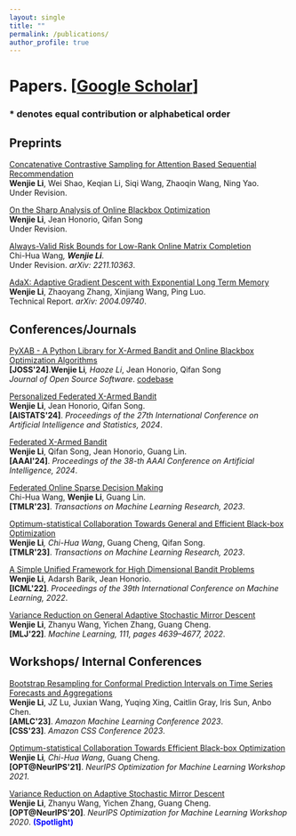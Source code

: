 ```yaml
---
layout: single
title: ""
permalink: /publications/
author_profile: true
---
```

# <i class="fa fa-fw fa-paste"></i> Papers. [[Google Scholar](https://scholar.google.com/citations?user=4jlUpjEAAAAJ&hl=en)] #


### * denotes equal contribution or alphabetical order


## Preprints

[Concatenative Contrastive Sampling for Attention Based Sequential Recommendation]()\
**Wenjie Li**, Wei Shao, Keqian Li, Siqi Wang, Zhaoqin Wang, Ning Yao. \
Under Revision. 


[On the Sharp Analysis of Online Blackbox Optimization]()\
**Wenjie Li**, Jean Honorio, Qifan Song\
Under Revision. 

[Always-Valid Risk Bounds for Low-Rank Online Matrix Completion](https://williamlwj.github.io/About//publications/always_valid)\
Chi-Hua Wang<sup>*</sup>, **Wenjie Li**<sup>*</sup>. \
Under Revision.  _arXiv: 2211.10363_.


[AdaX: Adaptive Gradient Descent with Exponential Long Term Memory](https://williamlwj.github.io/About//publications/AdaX)\
**Wenjie Li**, Zhaoyang Zhang, Xinjiang Wang, Ping Luo. \
Technical Report. _arXiv: 2004.09740_. 

## Conferences/Journals

[PyXAB - A Python Library for X-Armed Bandit and Online Blackbox Optimization Algorithms](https://williamlwj.github.io/About//publications/PyXAB)\
**[JOSS'24]**.**Wenjie Li**<sup>*</sup>, Haoze Li<sup>*</sup>, Jean Honorio, Qifan Song\
_Journal of Open Source Software_. [codebase](https://github.com/WilliamLwj/PyXAB)


[Personalized Federated X-Armed Bandit](https://williamlwj.github.io/About//publications/PF-X)\
**Wenjie Li**, Jean Honorio, Qifan Song. \
**[AISTATS'24]**. _Proceedings of the 27th International Conference on Artificial Intelligence and Statistics, 2024_.



[Federated X-Armed Bandit](https://williamlwj.github.io/About//publications/Fed-X)\
**Wenjie Li**, Qifan Song, Jean Honorio, Guang Lin. \
**[AAAI'24]**. _Proceedings of the 38-th AAAI Conference on Artificial Intelligence, 2024_.

[Federated Online Sparse Decision Making](https://williamlwj.github.io/About//publications/Fed-LASSO)\
Chi-Hua Wang, **Wenjie Li**, Guang Lin. \
**[TMLR'23]**. _Transactions on Machine Learning Research, 2023_.


[Optimum-statistical Collaboration Towards General and Efficient Black-box Optimization](https://williamlwj.github.io/About//publications/VHCT)\
**Wenjie Li**<sup>*</sup>, Chi-Hua Wang<sup>*</sup>, Guang Cheng, Qifan Song. \
**[TMLR'23]**. _Transactions on Machine Learning Research, 2023_.


[A Simple Unified Framework for High Dimensional Bandit Problems](https://williamlwj.github.io/About//publications/Bandit_framework)\
**Wenjie Li**, Adarsh Barik, Jean Honorio. \
**[ICML'22]**. _Proceedings of the 39th International Conference on Machine Learning, 2022_.


[Variance Reduction on General Adaptive Stochastic Mirror Descent](https://williamlwj.github.io/About//publications/SVRGMD)\
**Wenjie Li**, Zhanyu Wang, Yichen Zhang, Guang Cheng. \
**[MLJ'22]**. _Machine Learning, 111, pages 4639–4677, 2022_.




## Workshops/ Internal Conferences

[Bootstrap Resampling for Conformal Prediction Intervals on Time Series Forecasts and Aggregations]()\
**Wenjie Li**, JZ Lu, Juxian Wang, Yuqing Xing, Caitlin Gray,  Iris Sun, Anbo Chen. \
**[AMLC'23]**. _Amazon Machine Learning Conference 2023_.\
**[CSS'23]**. _Amazon CSS Conference 2023_.


[Optimum-statistical Collaboration Towards Efficient Black-box Optimization](https://williamlwj.github.io/About//publications/VHCT)\
**Wenjie Li**<sup>*</sup>, Chi-Hua Wang<sup>*</sup>, Guang Cheng. \
**[OPT@NeurIPS'21]**. _NeurIPS Optimization for Machine Learning Workshop 2021_.


[Variance Reduction on Adaptive Stochastic Mirror Descent](https://williamlwj.github.io/About//publications/SVRGMD)\
**Wenjie Li**, Zhanyu Wang, Yichen Zhang, Guang Cheng. \
**[OPT@NeurIPS'20]**. _NeurIPS Optimization for Machine Learning Workshop 2020_. <span style="color:blue"> <b> (Spotlight) </b> </span>
